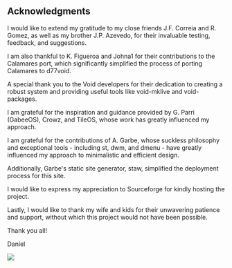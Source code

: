 Acknowledgments
-------------

I would like to extend my gratitude to my close friends J.F. Correia and R. Gomez, as well as my brother J.P. Azevedo, for their invaluable testing, feedback, and suggestions.

I am also thankful to K. Figueroa and Johna1 for their contributions to the Calamares port, which significantly simplified the process of porting Calamares to d77void.

A special thank you to the Void developers for their dedication to creating a robust system and providing useful tools like void-mklive and void-packages.

I am grateful for the inspiration and guidance provided by G. Parri (GabeeOS), Crowz, and TileOS, whose work has greatly influenced my approach.

I am grateful for the contributions of A. Garbe, whose suckless philosophy and exceptional tools - including st, dwm, and dmenu - have greatly influenced my approach to minimalistic and efficient design.

Additionally, Garbe's static site generator, staw, simplified the deployment process for this site.

I would like to express my appreciation to Sourceforge for kindly hosting the project.

Lastly, I would like to thank my wife and kids for their unwavering patience and support, without which this project would not have been possible.

Thank you all!

Daniel


![](../lol.jpeg)
